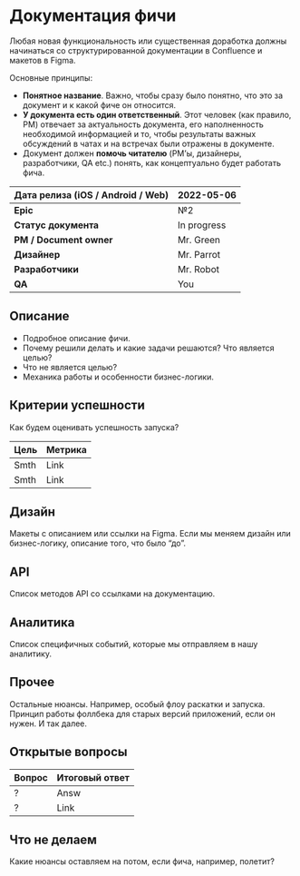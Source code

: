 # **Документация фичи**

Любая новая функциональность или существенная доработка должны начинаться со структурированной документации в Confluence и
макетов в Figma.

Основные принципы:

- **Понятное название**. Важно, чтобы сразу было понятно, что это за документ и к какой фиче он относится.
- **У документа есть один ответственный**. Этот человек (как правило, PM) отвечает за актуальность документа, его наполненность необходимой информацией и то, чтобы результаты важных обсуждений в чатах и на встречах были отражены в документе.
- Документ должен **помочь читателю** (PM’ы, дизайнеры, разработчики, QA etc.) понять, как концептуально будет работать фича.

| Дата релиза (iOS / Android / Web) 	| 2022-05-06  	|
|-----------------------------------	|-------------	|
| **Epic**                          	| №2          	|
| **Статус документа**              	| In progress 	|
| **PM / Document owner**           	| Mr. Green   	|
| **Дизайнер**                      	| Mr. Parrot  	|
| **Разработчики**                  	| Mr. Robot   	|
| **QA**                            	| You         	|

## Описание

- Подробное описание фичи.
- Почему решили делать и какие задачи решаются? Что является целью?
- Что не является целью?
- Механика работы и особенности бизнес-логики.

## Критерии успешности
Как будем оценивать успешность запуска?

| Цель  	| Метрика 	|
|-------	|---------	|
| Smth  	| Link    	|
| Smth  	| Link    	|

## Дизайн

Макеты с описанием или ссылки на Figma. Если мы меняем дизайн или бизнес-логику, описание того, что было “до”.

## API

Список методов API со ссылками на документацию.

## Аналитика

Список специфичных событий, которые мы отправляем в нашу аналитику.

## Прочее

Остальные нюансы. Например, особый флоу раскатки и запуска. Принцип работы фоллбека для старых версий приложений, если он
нужен. И так далее.

## Открытые вопросы

| Вопрос 	| Итоговый ответ 	|
|--------	|----------------	|
| ?      	| Answ           	|
| ?      	| Link           	|

## Что не делаем

Какие нюансы оставляем на потом, если фича, например, полетит?